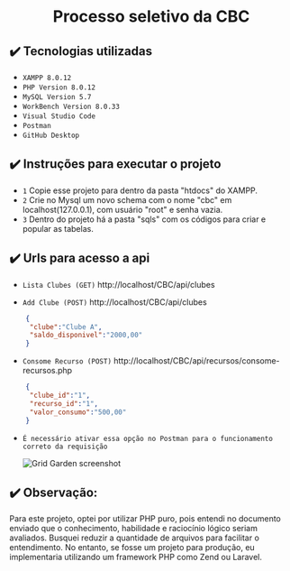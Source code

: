 <h1 align="center"> Processo seletivo da CBC </h1>

## ✔️ Tecnologias utilizadas

- ``XAMPP 8.0.12``
- ``PHP Version 8.0.12``
- ``MySQL Version 5.7``
- ``WorkBench Version 8.0.33``
- ``Visual Studio Code``
- ``Postman``
- ``GitHub Desktop``

## ✔️ Instruções para executar o projeto

- `1` Copie esse projeto para dentro da pasta "htdocs" do XAMPP.
- `2` Crie no Mysql um novo schema com o nome "cbc" em localhost(127.0.0.1), com usuário "root" e senha vazia.
- `3` Dentro do projeto há a pasta "sqls" com os códigos para criar e popular as tabelas.

## ✔️ Urls para acesso a api

- `Lista Clubes (GET)` http://localhost/CBC/api/clubes

- `Add Clube (POST)` http://localhost/CBC/api/clubes
```JSON
	{	
	 "clube":"Clube A",
	 "saldo_disponivel":"2000,00"
	}
```

- `Consome Recurso (POST)` http://localhost/CBC/api/recursos/consome-recursos.php
```JSON
	{
	 "clube_id":"1",
	 "recurso_id":"1",
	 "valor_consumo":"500,00"
	}
```

- `É necessário ativar essa opção no Postman para o funcionamento correto da requisição`

	![Grid Garden screenshot](https://repository-images.githubusercontent.com/642474736/a5358c70-fd83-4af2-bb5a-0bdee65a3c15)
	
	
## ✔️ Observação:
Para este projeto, optei por utilizar PHP puro, pois entendi no documento enviado que o conhecimento, habilidade e raciocínio lógico seriam avaliados. Busquei reduzir a quantidade de arquivos para facilitar o entendimento.
No entanto, se fosse um projeto para produção, eu implementaria utilizando um framework PHP como Zend ou Laravel.
